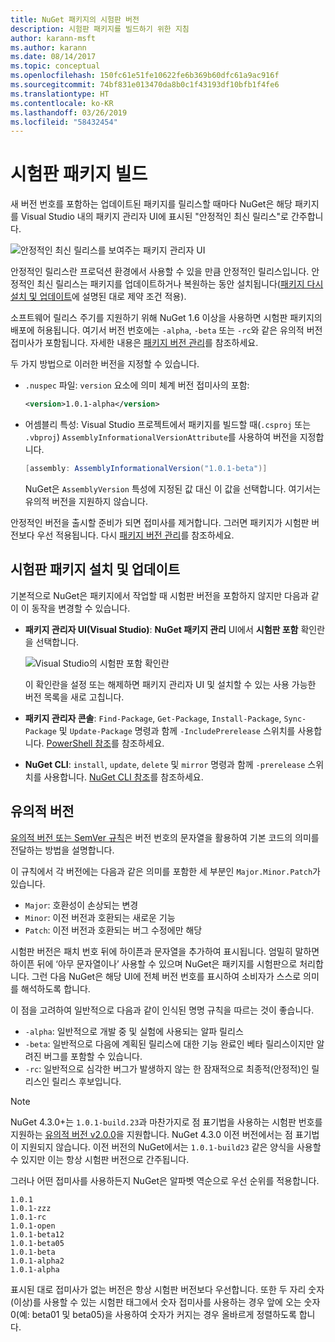 ```yaml
---
title: NuGet 패키지의 시험판 버전
description: 시험판 패키지를 빌드하기 위한 지침
author: karann-msft
ms.author: karann
ms.date: 08/14/2017
ms.topic: conceptual
ms.openlocfilehash: 150fc61e51fe10622fe6b369b60dfc61a9ac916f
ms.sourcegitcommit: 74bf831e013470da8b0c1f43193df10bfb1f4fe6
ms.translationtype: HT
ms.contentlocale: ko-KR
ms.lasthandoff: 03/26/2019
ms.locfileid: "58432454"
---
```

# <a name="building-pre-release-packages"></a>시험판 패키지 빌드

새 버전 번호를 포함하는 업데이트된 패키지를 릴리스할 때마다 NuGet은 해당 패키지를 Visual Studio 내의 패키지 관리자 UI에 표시된 "안정적인 최신 릴리스"로 간주합니다.

![안정적인 최신 릴리스를 보여주는 패키지 관리자 UI](media/Prerelease_01-LatestStable.png)

안정적인 릴리스란 프로덕션 환경에서 사용할 수 있을 만큼 안정적인 릴리스입니다. 안정적인 최신 릴리스는 패키지를 업데이트하거나 복원하는 동안 설치됩니다([패키지 다시 설치 및 업데이트](../consume-packages/reinstalling-and-updating-packages.md)에 설명된 대로 제약 조건 적용).

소프트웨어 릴리스 주기를 지원하기 위해 NuGet 1.6 이상을 사용하면 시험판 패키지의 배포에 허용됩니다. 여기서 버전 번호에는 `-alpha`, `-beta` 또는 `-rc`와 같은 유의적 버전 접미사가 포함됩니다. 자세한 내용은 [패키지 버전 관리](../reference/package-versioning.md#pre-release-versions)를 참조하세요.

두 가지 방법으로 이러한 버전을 지정할 수 있습니다.

- `.nuspec` 파일: `version` 요소에 의미 체계 버전 접미사의 포함:

    ```xml
    <version>1.0.1-alpha</version>
    ```

- 어셈블리 특성: Visual Studio 프로젝트에서 패키지를 빌드할 때(`.csproj` 또는 `.vbproj`) `AssemblyInformationalVersionAttribute`를 사용하여 버전을 지정합니다.

    ```cs
    [assembly: AssemblyInformationalVersion("1.0.1-beta")]
    ```

    NuGet은 `AssemblyVersion` 특성에 지정된 값 대신 이 값을 선택합니다. 여기서는 유의적 버전을 지원하지 않습니다.

안정적인 버전을 출시할 준비가 되면 접미사를 제거합니다. 그러면 패키지가 시험판 버전보다 우선 적용됩니다. 다시 [패키지 버전 관리](../reference/package-versioning.md#pre-release-versions)를 참조하세요.

## <a name="installing-and-updating-pre-release-packages"></a>시험판 패키지 설치 및 업데이트

기본적으로 NuGet은 패키지에서 작업할 때 시험판 버전을 포함하지 않지만 다음과 같이 이 동작을 변경할 수 있습니다.

- **패키지 관리자 UI(Visual Studio)**: **NuGet 패키지 관리** UI에서 **시험판 포함** 확인란을 선택합니다.

    ![Visual Studio의 시험판 포함 확인란](media/Prerelease_02-CheckPrerelease.png)

    이 확인란을 설정 또는 해제하면 패키지 관리자 UI 및 설치할 수 있는 사용 가능한 버전 목록을 새로 고칩니다.

- **패키지 관리자 콘솔**: `Find-Package`, `Get-Package`, `Install-Package`, `Sync-Package` 및 `Update-Package` 명령과 함께 `-IncludePrerelease` 스위치를 사용합니다. [PowerShell 참조](../tools/powershell-reference.md)를 참조하세요.

- **NuGet CLI**: `install`, `update`, `delete` 및 `mirror` 명령과 함께 `-prerelease` 스위치를 사용합니다. [NuGet CLI 참조](../tools/nuget-exe-cli-reference.md)를 참조하세요.

## <a name="semantic-versioning"></a>유의적 버전

[유의적 버전 또는 SemVer 규칙](http://semver.org/spec/v1.0.0.html)은 버전 번호의 문자열을 활용하여 기본 코드의 의미를 전달하는 방법을 설명합니다.

이 규칙에서 각 버전에는 다음과 같은 의미를 포함한 세 부분인 `Major.Minor.Patch`가 있습니다.

- `Major`: 호환성이 손상되는 변경
- `Minor`: 이전 버전과 호환되는 새로운 기능
- `Patch`: 이전 버전과 호환되는 버그 수정에만 해당

시험판 버전은 패치 번호 뒤에 하이픈과 문자열을 추가하여 표시됩니다. 엄밀히 말하면 하이픈 뒤에 ‘아무 문자열이나’ 사용할 수 있으며 NuGet은 패키지를 시험판으로 처리합니다. 그런 다음 NuGet은 해당 UI에 전체 버전 번호를 표시하여 소비자가 스스로 의미를 해석하도록 합니다.

이 점을 고려하여 일반적으로 다음과 같이 인식된 명명 규칙을 따르는 것이 좋습니다.

- `-alpha`: 일반적으로 개발 중 및 실험에 사용되는 알파 릴리스
- `-beta`: 일반적으로 다음에 계획된 릴리스에 대한 기능 완료인 베타 릴리스이지만 알려진 버그를 포함할 수 있습니다.
- `-rc`: 일반적으로 심각한 버그가 발생하지 않는 한 잠재적으로 최종적(안정적)인 릴리스인 릴리스 후보입니다.

> [!Note]
> NuGet 4.3.0+는 `1.0.1-build.23`과 마찬가지로 점 표기법을 사용하는 시험판 번호를 지원하는 [유의적 버전 v2.0.0](http://semver.org/spec/v2.0.0.html)을 지원합니다. NuGet 4.3.0 이전 버전에서는 점 표기법이 지원되지 않습니다. 이전 버전의 NuGet에서는 `1.0.1-build23` 같은 양식을 사용할 수 있지만 이는 항상 시험판 버전으로 간주됩니다.

그러나 어떤 접미사를 사용하든지 NuGet은 알파벳 역순으로 우선 순위를 적용합니다.

    1.0.1
    1.0.1-zzz
    1.0.1-rc
    1.0.1-open
    1.0.1-beta12
    1.0.1-beta05
    1.0.1-beta
    1.0.1-alpha2
    1.0.1-alpha

표시된 대로 접미사가 없는 버전은 항상 시험판 버전보다 우선합니다. 또한 두 자리 숫자(이상)를 사용할 수 있는 시험판 태그에서 숫자 접미사를 사용하는 경우 앞에 오는 숫자 0(예: beta01 및 beta05)을 사용하여 숫자가 커지는 경우 올바르게 정렬하도록 합니다.

